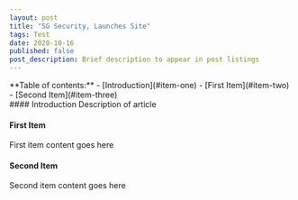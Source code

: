 ```yaml
---
layout: post
title: "SG Security, Launches Site"
tags: Test
date: 2020-10-16
published: false
post_description: Brief description to appear in post listings
---
```

<div class="w3-container w3-cell w3-mobile">
**Table of contents:**
- [Introduction](#item-one)
- [First Item](#item-two)
- [Second Item](#item-three)
</div>
<div class="w3-container w3-cell w3-mobile">
<!-- headings -->
<a id="item-one"></a>
#### Introduction
Description of article 

<a id="item-two"></a>
#### First Item
First item content goes here

<a id="item-three"></a>
#### Second Item
Second item content goes here
</div>

